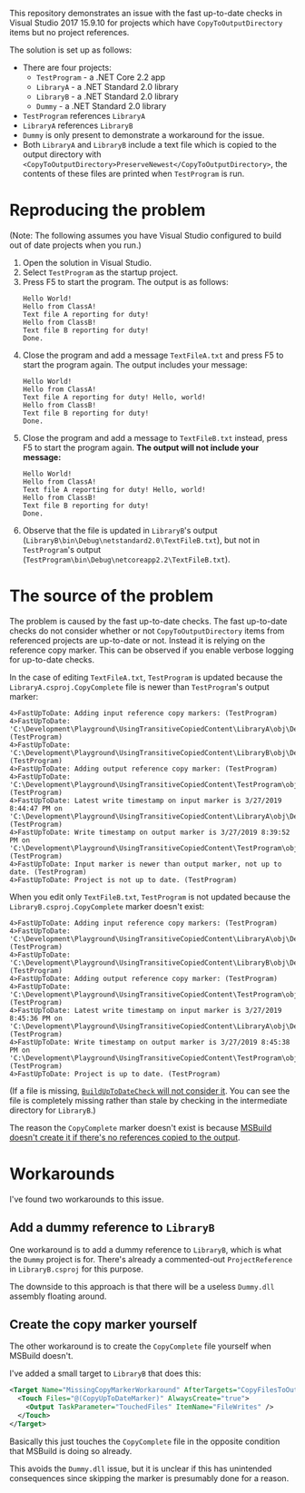 This repository demonstrates an issue with the fast up-to-date checks in Visual Studio 2017 15.9.10 for projects which have `CopyToOutputDirectory` items but no project references.

The solution is set up as follows:

* There are four projects:
    * `TestProgram` - a .NET Core 2.2 app
    * `LibraryA` - a .NET Standard 2.0 library
    * `LibraryB` - a .NET Standard 2.0 library
    * `Dummy` - a .NET Standard 2.0 library
* `TestProgram` references `LibraryA`
* `LibraryA` references `LibraryB`
* `Dummy` is only present to demonstrate a workaround for the issue.
* Both `LibraryA` and `LibraryB` include a text file which is copied to the output directory with `<CopyToOutputDirectory>PreserveNewest</CopyToOutputDirectory>`, the contents of these files are printed when `TestProgram` is run.

# Reproducing the problem

(Note: The following assumes you have Visual Studio configured to build out of date projects when you run.)

1. Open the solution in Visual Studio.
2. Select `TestProgram` as the startup project.
3. Press F5 to start the program. The output is as follows:
    ```
    Hello World!
    Hello from ClassA!
    Text file A reporting for duty!
    Hello from ClassB!
    Text file B reporting for duty!
    Done.
    ```
4. Close the program and add a message `TextFileA.txt` and press F5 to start the program again. The output includes your message:
    ```
    Hello World!
    Hello from ClassA!
    Text file A reporting for duty! Hello, world!
    Hello from ClassB!
    Text file B reporting for duty!
    Done.
    ```
5. Close the program and add a message to `TextFileB.txt` instead, press F5 to start the program again. **The output will not include your message:**
    ```
    Hello World!
    Hello from ClassA!
    Text file A reporting for duty! Hello, world!
    Hello from ClassB!
    Text file B reporting for duty!
    Done.
    ```
6. Observe that the file is updated in `LibraryB`'s output (`LibraryB\bin\Debug\netstandard2.0\TextFileB.txt`), but not in `TestProgram`'s output (`TestProgram\bin\Debug\netcoreapp2.2\TextFileB.txt`).

# The source of the problem

The problem is caused by the fast up-to-date checks. The fast up-to-date checks do not consider whether or not `CopyToOutputDirectory` items from referenced projects are up-to-date or not. Instead it is relying on the reference copy marker. This can be observed if you enable verbose logging for up-to-date checks.

In the case of editing `TextFileA.txt`, `TestProgram` is updated because the `LibraryA.csproj.CopyComplete` file is newer than `TestProgram`'s output marker:

```
4>FastUpToDate: Adding input reference copy markers: (TestProgram)
4>FastUpToDate:     'C:\Development\Playground\UsingTransitiveCopiedContent\LibraryA\obj\Debug\netstandard2.0\LibraryA.csproj.CopyComplete' (TestProgram)
4>FastUpToDate:     'C:\Development\Playground\UsingTransitiveCopiedContent\LibraryB\obj\Debug\netstandard2.0\LibraryB.csproj.CopyComplete' (TestProgram)
4>FastUpToDate: Adding output reference copy marker: (TestProgram)
4>FastUpToDate:     'C:\Development\Playground\UsingTransitiveCopiedContent\TestProgram\obj\Debug\netcoreapp2.2\TestProgram.csproj.CopyComplete' (TestProgram)
4>FastUpToDate: Latest write timestamp on input marker is 3/27/2019 8:44:47 PM on 'C:\Development\Playground\UsingTransitiveCopiedContent\LibraryA\obj\Debug\netstandard2.0\LibraryA.csproj.CopyComplete'. (TestProgram)
4>FastUpToDate: Write timestamp on output marker is 3/27/2019 8:39:52 PM on 'C:\Development\Playground\UsingTransitiveCopiedContent\TestProgram\obj\Debug\netcoreapp2.2\TestProgram.csproj.CopyComplete'. (TestProgram)
4>FastUpToDate: Input marker is newer than output marker, not up to date. (TestProgram)
4>FastUpToDate: Project is not up to date. (TestProgram)
```

When you edit only `TextFileB.txt`, `TestProgram` is not updated because the `LibraryB.csproj.CopyComplete` marker doesn't exist:

```
4>FastUpToDate: Adding input reference copy markers: (TestProgram)
4>FastUpToDate:     'C:\Development\Playground\UsingTransitiveCopiedContent\LibraryA\obj\Debug\netstandard2.0\LibraryA.csproj.CopyComplete' (TestProgram)
4>FastUpToDate:     'C:\Development\Playground\UsingTransitiveCopiedContent\LibraryB\obj\Debug\netstandard2.0\LibraryB.csproj.CopyComplete' (TestProgram)
4>FastUpToDate: Adding output reference copy marker: (TestProgram)
4>FastUpToDate:     'C:\Development\Playground\UsingTransitiveCopiedContent\TestProgram\obj\Debug\netcoreapp2.2\TestProgram.csproj.CopyComplete' (TestProgram)
4>FastUpToDate: Latest write timestamp on input marker is 3/27/2019 8:45:36 PM on 'C:\Development\Playground\UsingTransitiveCopiedContent\LibraryA\obj\Debug\netstandard2.0\LibraryA.csproj.CopyComplete'. (TestProgram)
4>FastUpToDate: Write timestamp on output marker is 3/27/2019 8:45:38 PM on 'C:\Development\Playground\UsingTransitiveCopiedContent\TestProgram\obj\Debug\netcoreapp2.2\TestProgram.csproj.CopyComplete'. (TestProgram)
4>FastUpToDate: Project is up to date. (TestProgram)
```

(If a file is missing, [`BuildUpToDateCheck` will not consider it](https://github.com/dotnet/project-system/blob/a0f6882dd8cd38631ff2b012d71c0e3e6199123b/src/Microsoft.VisualStudio.ProjectSystem.Managed/ProjectSystem/UpToDate/BuildUpToDateCheck.cs#L313-L316). You can see the file is completely missing rather than stale by checking in the intermediate directory for `LibraryB`.)

The reason the `CopyComplete` marker doesn't exist is because [MSBuild doesn't create it if there's no references copied to the output](https://github.com/Microsoft/msbuild/blob/adb180d394176f36aca1cc2eac4455fef564739f/src/Tasks/Microsoft.Common.CurrentVersion.targets#L4348-L4393).

# Workarounds

I've found two workarounds to this issue.

## Add a dummy reference to `LibraryB`

One workaround is to add a dummy reference to `LibraryB`, which is what the `Dummy` project is for. There's already a commented-out `ProjectReference` in `LibraryB.csproj` for this purpose.

The downside to this approach is that there will be a useless `Dummy.dll` assembly floating around.

## Create the copy marker yourself

The other workaround is to create the `CopyComplete` file yourself when MSBuild doesn't.

I've added a small target to `LibraryB` that does this:

```xml
<Target Name="MissingCopyMarkerWorkaround" AfterTargets="CopyFilesToOutputDirectory" Condition="'@(ReferenceCopyLocalPaths)' == '' or '@(ReferencesCopiedInThisBuild)' == ''">
  <Touch Files="@(CopyUpToDateMarker)" AlwaysCreate="true">
    <Output TaskParameter="TouchedFiles" ItemName="FileWrites" />
  </Touch>
</Target>
```

Basically this just touches the `CopyComplete` file in the opposite condition that MSBuild is doing so already.

This avoids the `Dummy.dll` issue, but it is unclear if this has unintended consequences since skipping the marker is presumably done for a reason.